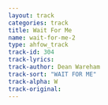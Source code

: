 ```yaml
---
layout: track
categories: track
title: Wait For Me
name: wait-for-me-2
type: ahfow_track
track-id: 304
track-lyrics: 
track-author: Dean Wareham
track-sort: "WAIT FOR ME"
track-alpha: W
track-original: 
---
```

